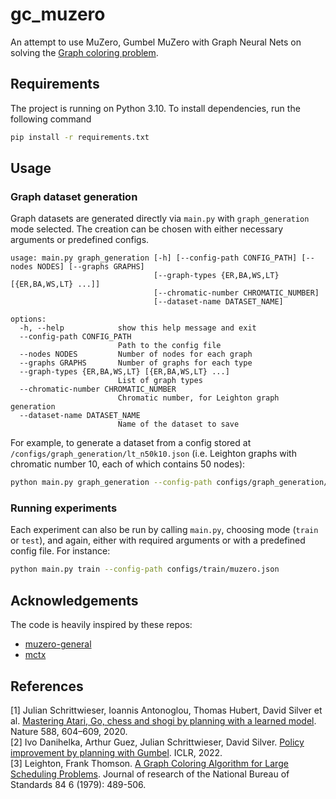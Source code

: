 # gc_muzero
An attempt to use MuZero, Gumbel MuZero with Graph Neural Nets on solving the [Graph coloring problem](https://en.wikipedia.org/wiki/Graph_coloring).

## Requirements
The project is running on Python 3.10. To install dependencies, run the following command
```bash
pip install -r requirements.txt
```

## Usage

### Graph dataset generation
Graph datasets are generated directly via `main.py` with `graph_generation` mode selected. The creation can be chosen with either necessary arguments or predefined configs.
```
usage: main.py graph_generation [-h] [--config-path CONFIG_PATH] [--nodes NODES] [--graphs GRAPHS]
                                [--graph-types {ER,BA,WS,LT} [{ER,BA,WS,LT} ...]]
                                [--chromatic-number CHROMATIC_NUMBER]
                                [--dataset-name DATASET_NAME]

options:
  -h, --help            show this help message and exit
  --config-path CONFIG_PATH
                        Path to the config file
  --nodes NODES         Number of nodes for each graph
  --graphs GRAPHS       Number of graphs for each type
  --graph-types {ER,BA,WS,LT} [{ER,BA,WS,LT} ...]
                        List of graph types
  --chromatic-number CHROMATIC_NUMBER
                        Chromatic number, for Leighton graph generation
  --dataset-name DATASET_NAME
                        Name of the dataset to save
```
For example, to generate a dataset from a config stored at `/configs/graph_generation/lt_n50k10.json` (i.e. Leighton graphs with chromatic number 10, each of which contains 50 nodes):
```bash
python main.py graph_generation --config-path configs/graph_generation/lt_n50k10.json
```

### Running experiments
Each experiment can also be run by calling `main.py`, choosing mode (`train` or `test`), and again, either with required arguments or with a predefined config file. For instance:
```bash
python main.py train --config-path configs/train/muzero.json
```

## Acknowledgements
The code is heavily inspired by these repos:
- [muzero-general](https://github.com/werner-duvaud/muzero-general)
- [mctx](https://github.com/google-deepmind/mctx)

## References
[1] Julian Schrittwieser, Ioannis Antonoglou, Thomas Hubert, David Silver et al. [Mastering Atari, Go, chess and shogi by planning with a learned model](https://doi.org/10.1038/s41586-020-03051-4). Nature 588, 604–609, 2020.  
[2] Ivo Danihelka, Arthur Guez, Julian Schrittwieser, David Silver. [Policy improvement by planning with Gumbel](https://openreview.net/forum?id=bERaNdoegnO). ICLR, 2022.  
[3] Leighton, Frank Thomson. [A Graph Coloring Algorithm for Large Scheduling Problems](https://doi.org/10.6028/jres.084.024). Journal of research of the National Bureau of Standards 84 6 (1979): 489-506.